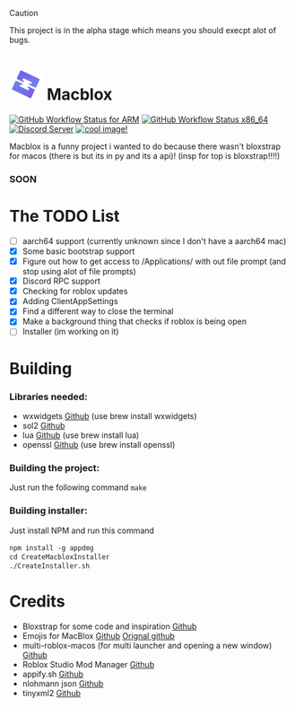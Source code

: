 > [!CAUTION]
> This project is in the alpha stage which means you should execpt alot of bugs.
# <img src="https://raw.githubusercontent.com/SomeRandomGuy45/MacBlox/main/Images/icon.png" width="60"/> Macblox
[![GitHub Workflow Status for ARM](https://img.shields.io/github/actions/workflow/status/SomeRandomGuy45/MacBlox/arm.yml?branch=main&label=arm%20build)](https://github.com/SomeRandomGuy45/MacBlox/actions/workflows/arm.yml)
[![GitHub Workflow Status x86_64](https://img.shields.io/github/actions/workflow/status/SomeRandomGuy45/MacBlox/x86_64.yml?branch=main&label=x86_64%20build)](https://github.com/SomeRandomGuy45/MacBlox/actions/workflows/x86_64.ymls)
[![Discord Server](https://img.shields.io/discord/1273371922226483342?logo=discord&logoColor=white&color=4d3dff)](https://discord.gg/veT7GWJQ6Q)
[![cool image!](https://img.shields.io/badge/macblox%20is%20cool-yes-8A2BE2)](https://tenor.com/view/pizza-pizza-rolls-pizza-roll-gif-26147512)

Macblox is a funny project i wanted to do because there wasn't bloxstrap for macos (there is but its in py and its a api)!
(insp for top is bloxstrap!!!!)

### SOON
# The TODO List
- [ ] aarch64 support (currently unknown since I don't have a aarch64 mac)
- [x] Some basic bootstrap support
- [x] Figure out how to get access to /Applications/ with out file prompt (and stop using alot of file prompts)
- [x] Discord RPC support
- [x] Checking for roblox updates
- [x] Adding ClientAppSettings
- [x] Find a different way to close the terminal
- [x] Make a background thing that checks if roblox is being open
- [ ] Installer (im working on it)

# Building
### Libraries needed:
* wxwidgets [Github](https://github.com/wxWidgets/wxWidgets) (use brew install wxwidgets)
* sol2 [Github](https://github.com/ThePhD/sol2)
* lua [Github](https://github.com/lua/lua) (use brew install lua)
* openssl [Github](https://github.com/openssl/openssl.git) (use brew install openssl)
### Building the project:
Just run the following command
``
make
``
### Building installer:
Just install NPM and run this command
```
npm install -g appdmg
cd CreateMacbloxInstaller
./CreateInstaller.sh
```

# Credits
* Bloxstrap for some code and inspiration [Github](https://github.com/pizzaboxer/bloxstrap)
* Emojis for MacBlox [Github](https://github.com/bloxstraplabs/rbxcustom-fontemojis) [Orignal github](https://github.com/NikSavchenk0/rbxcustom-fontemojis)
* multi-roblox-macos (for multi launcher and opening a new window) [Github](https://github.com/Insadem/multi-roblox-macos/)
* Roblox Studio Mod Manager [Github](https://github.com/MaximumADHD/Roblox-Studio-Mod-Manager)
* appify.sh [Github](https://gist.github.com/advorak/1403124)
* nlohmann json [Github](https://github.com/nlohmann/json)
* tinyxml2 [Github](https://github.com/leethomason/tinyxml2)
